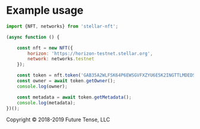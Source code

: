


# Example usage

```javascript
import {NFT, networks} from 'stellar-nft';

(async function () {

    const nft = new NFT({
        horizon: 'https://horizon-testnet.stellar.org',
        network: networks.testnet
    });

    const token = nft.token('GAB35A2WLFSK64P6EWSGVFXZYU6E5K2INGTTLMDEDSIPYOH7NZVV6GIG');
    const owner = await token.getOwner();
    console.log(owner);

    const metadata = await token.getMetadata();
    console.log(metadata);
})();
```

Copyright © 2018-2019 Future Tense, LLC
